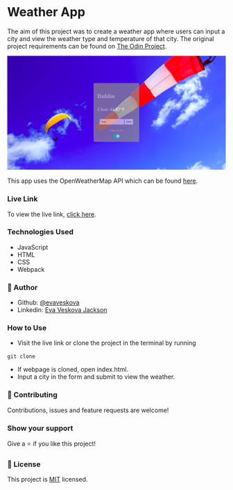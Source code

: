 # Weather App
The aim of this project was to create a weather app where users can input a city and view the weather type and temperature of that city. The original project requirements can be found on [The Odin Project](https://www.theodinproject.com/courses/javascript/lessons/weather-app).

![screenshot](./src/weather_app.png)

This app uses the OpenWeatherMap API which can be found [here](https://openweathermap.org/current).

### Live Link
To view the live link, [click here](https://rawcdn.githack.com/evaveskova/weather_app/ecffe243249ba9cf81392a69c195cd32363d5b98/dist/index.html).

### Technologies Used
* JavaScript
* HTML
* CSS
* Webpack

### 👤 Author

* Github: [@evaveskova](https://github.com/evaveskova)
* Linkedin: [Eva Veskova Jackson](https://linkedin.com/evaveskova)

### How to Use
* Visit the live link or clone the project in the terminal by running
```
git clone
```
* If webpage is cloned, open index.html.
* Input a city in the form and submit to view the weather.

### 🤝 Contributing

Contributions, issues and feature requests are welcome!

### Show your support

Give a ⭐️ if you like this project!

### 📝 License

This project is [MIT](lic.url) licensed.
